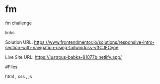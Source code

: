 # fm
fm challenge


links

Solution URL: https://www.frontendmentor.io/solutions/responsive-intro-section-with-navigation-using-tailwindcss-vftCJFCyoe

Live Site URL:   https://lustrous-babka-81077b.netlify.app/


#Files


html , css , js 






